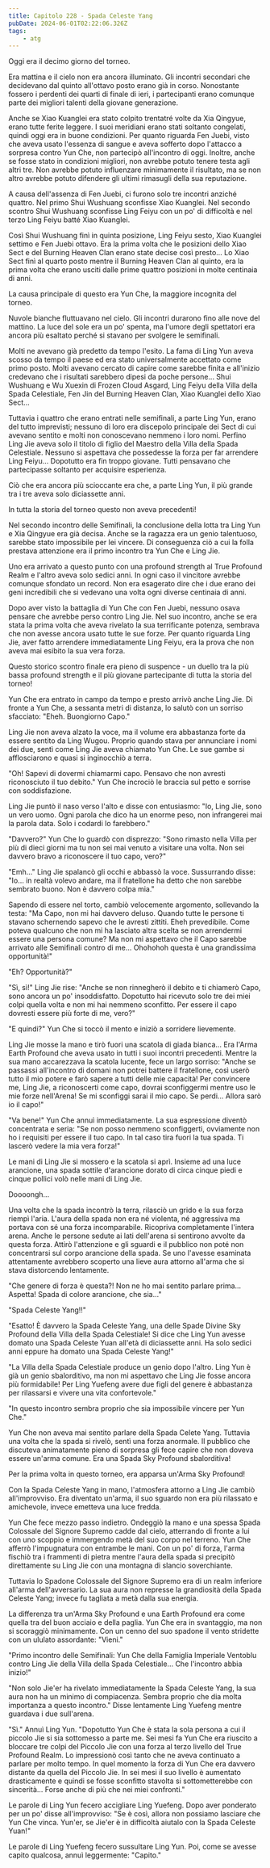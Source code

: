 ```yaml
---
title: Capitolo 228 - Spada Celeste Yang
pubDate: 2024-06-01T02:22:06.326Z
tags:
    - atg
---
```





Oggi era il decimo giorno del torneo.


Era mattina e il cielo non era ancora illuminato. Gli incontri secondari che decidevano dal quinto all'ottavo posto erano già in corso. Nonostante fossero i perdenti dei quarti di finale di ieri, i partecipanti erano comunque parte dei migliori talenti della giovane generazione.


Anche se Xiao Kuanglei era stato colpito trentatré volte da Xia Qingyue, erano tutte ferite leggere. I suoi meridiani erano stati soltanto congelati, quindi oggi era in buone condizioni. Per quanto riguarda Fen Juebi, visto che aveva usato l'essenza di sangue e aveva sofferto dopo l'attacco a sorpresa contro Yun Che, non partecipò all'incontro di oggi. Inoltre, anche se fosse stato in condizioni migliori, non avrebbe potuto tenere testa agli altri tre. Non avrebbe potuto influenzare minimamente il risultato, ma se non altro avrebbe potuto difendere gli ultimi rimasugli della sua reputazione.


A causa dell'assenza di Fen Juebi, ci furono solo tre incontri anziché quattro. Nel primo Shui Wushuang sconfisse Xiao Kuanglei.
Nel secondo scontro Shui Wushuang sconfisse Ling Feiyu con un po' di difficoltà e nel terzo Ling Feiyu batté Xiao Kuanglei.


Così Shui Wushuang finì in quinta posizione, Ling Feiyu sesto, Xiao Kuanglei settimo e Fen Juebi ottavo. Era la prima volta che le posizioni dello Xiao Sect e del Burning Heaven Clan erano state decise così presto... Lo Xiao Sect finì al quarto posto mentre il Burning Heaven Clan al quinto, era la prima volta che erano usciti dalle prime quattro posizioni in molte centinaia di anni.


La causa principale di questo era Yun Che, la maggiore incognita del torneo.


Nuvole bianche fluttuavano nel cielo. Gli incontri durarono fino alle nove del mattino. La luce del sole era un po' spenta, ma l'umore degli spettatori era ancora più esaltato perché si stavano per svolgere le semifinali.


Molti ne avevano già predetto da tempo l'esito. La fama di Ling Yun aveva scosso da tempo il paese ed era stato universalmente accettato come primo posto. Molti avevano cercato di capire come sarebbe finita e all'inizio credevano che i risultati sarebbero dipesi da poche persone... Shui Wushuang e Wu Xuexin di Frozen Cloud Asgard, Ling Feiyu della Villa della Spada Celestiale, Fen Jin del Burning Heaven Clan, Xiao Kuanglei dello Xiao Sect...


Tuttavia i quattro che erano entrati nelle semifinali, a parte Ling Yun, erano del tutto imprevisti; nessuno di loro era discepolo principale dei Sect di cui avevano sentito e molti non conoscevano nemmeno i loro nomi. Perfino Ling Jie aveva solo il titolo di figlio del Maestro della Villa della Spada Celestiale. Nessuno si aspettava che possedesse la forza per far arrendere Ling Feiyu... Dopotutto era fin troppo giovane. Tutti pensavano che partecipasse soltanto per acquisire esperienza.


Ciò che era ancora più scioccante era che, a parte Ling Yun, il più grande tra i tre aveva solo diciassette anni.


In tutta la storia del torneo questo non aveva precedenti!


Nel secondo incontro delle Semifinali, la conclusione della lotta tra Ling Yun e Xia Qingyue era già decisa. Anche se la ragazza era un genio talentuoso, sarebbe stato impossibile per lei vincere. Di conseguenza ciò a cui la folla prestava attenzione era il primo incontro tra Yun Che e Ling Jie.


Uno era arrivato a questo punto con una profound strength al True Profound Realm e l'altro aveva solo sedici anni. In ogni caso il vincitore avrebbe comunque sfondato un record. Non era esagerato dire che i due erano dei geni incredibili che si vedevano una volta ogni diverse centinaia di anni.


Dopo aver visto la battaglia di Yun Che con Fen Juebi, nessuno osava pensare che avrebbe perso contro Ling Jie. Nel suo incontro, anche se era stata la prima volta che aveva rivelato la sua terrificante potenza, sembrava che non avesse ancora usato tutte le sue forze.
Per quanto riguarda Ling Jie, aver fatto arrendere immediatamente Ling Feiyu, era la prova che non aveva mai esibito la sua vera forza.


Questo storico scontro finale era pieno di suspence - un duello tra la più bassa profound strength e il più giovane partecipante di tutta la storia del torneo!


Yun Che era entrato in campo da tempo e presto arrivò anche Ling Jie.
Di fronte a Yun Che, a sessanta metri di distanza, lo salutò con un sorriso sfacciato: "Eheh. Buongiorno Capo."


Ling Jie non aveva alzato la voce, ma il volume era abbastanza forte da essere sentito da Ling Wugou. Proprio quando stava per annunciare i nomi dei due, sentì come Ling Jie aveva chiamato Yun Che. Le sue gambe si afflosciarono e quasi si inginocchiò a terra.


"Oh! Sapevi di dovermi chiamarmi capo. Pensavo che non avresti riconosciuto il tuo debito." Yun Che incrociò le braccia sul petto e sorrise con soddisfazione.


Ling Jie puntò il naso verso l'alto e disse con entusiasmo: "Io, Ling Jie, sono un vero uomo. Ogni parola che dico ha un enorme peso, non infrangerei mai la parola data. Solo i codardi lo farebbero."


"Davvero?" Yun Che lo guardò con disprezzo: "Sono rimasto nella Villa per più di dieci giorni ma tu non sei mai venuto a visitare una volta. Non sei davvero bravo a riconoscere il tuo capo, vero?"


"Emh..." Ling Jie spalancò gli occhi e abbassò la voce. Sussurrando disse: "Io... in realtà volevo andare, ma il fratellone ha detto che non sarebbe sembrato buono. Non è davvero colpa mia."


Sapendo di essere nel torto, cambiò velocemente argomento, sollevando la testa: "Ma Capo, non mi hai davvero deluso. Quando tutte le persone ti stavano schernendo sapevo che le avresti zittiti. Eheh prevedibile.
Come poteva qualcuno che non mi ha lasciato altra scelta se non arrendermi essere una persona comune? Ma non mi aspettavo che il Capo sarebbe arrivato alle Semifinali contro di me... Ohohohoh questa è una grandissima opportunità!"


"Eh? Opportunità?"


"Sì, sì!" Ling Jie rise: "Anche se non rinnegherò il debito e ti chiamerò Capo, sono ancora un po' insoddisfatto. Dopotutto hai ricevuto solo tre dei miei colpi quella volta e non mi hai nemmeno sconfitto. Per essere il capo dovresti essere più forte di me, vero?"


"E quindi?" Yun Che si toccò il mento e iniziò a sorridere lievemente.


Ling Jie mosse la mano e tirò fuori una scatola di giada bianca... Era l'Arma Earth Profound che aveva usato in tutti i suoi incontri precedenti. Mentre la sua mano accarezzava la scatola lucente, fece un largo sorriso: "Anche se passassi all'incontro di domani non potrei battere il fratellone, così userò tutto il mio potere e farò sapere a tutti delle mie capacità! Per convincere me, Ling Jie, a riconoscerti come capo, dovrai sconfiggermi mentre uso le mie forze nell'Arena! Se mi sconfiggi sarai il mio capo. Se perdi... Allora sarò io il capo!"


"Va bene!" Yun Che annuì immediatamente. La sua espressione diventò concentrata e seria: "Se non posso nemmeno sconfiggerti, ovviamente non ho i requisiti per essere il tuo capo. In tal caso tira fuori la tua spada. Ti lascerò vedere la mia vera forza!"


Le mani di Ling Jie si mossero e la scatola si aprì. Insieme ad una luce arancione, una spada sottile d'arancione dorato di circa cinque piedi e cinque pollici volò nelle mani di Ling Jie.


Doooongh...


Una volta che la spada incontrò la terra, rilasciò un grido e la sua forza riempì l'aria.
L'aura della spada non era né violenta, né aggressiva ma portava con sé una forza incomparabile. Ricopriva completamente l'intera arena. Anche le persone sedute ai lati dell'arena si sentirono avvolte da questa forza. Attirò l'attenzione e gli sguardi e il pubblico non poté non concentrarsi sul corpo arancione della spada. Se uno l'avesse esaminata attentamente avrebbero scoperto una lieve aura attorno all'arma che si stava distorcendo lentamente.


"Che genere di forza è questa?! Non ne ho mai sentito parlare prima... Aspetta! Spada di colore arancione, che sia..."


"Spada Celeste Yang!!"


"Esatto! È davvero la Spada Celeste Yang, una delle Spade Divine Sky Profound della Villa della Spada Celestiale! Si dice che Ling Yun avesse domato una Spada Celeste Yuan all'età di diciassette anni. Ha solo sedici anni eppure ha domato una Spada Celeste Yang!"


"La Villa della Spada Celestiale produce un genio dopo l'altro. Ling Yun è già un genio sbalorditivo, ma non mi aspettavo che Ling Jie fosse ancora più formidabile! Per Ling Yuefeng avere due figli del genere è abbastanza per rilassarsi e vivere una vita confortevole."


"In questo incontro sembra proprio che sia impossibile vincere per Yun Che."


Yun Che non aveva mai sentito parlare della Spada Celete Yang. Tuttavia una volta che la spada si rivelò, sentì una forza anormale. Il pubblico che discuteva animatamente pieno di sorpresa gli fece capire che non doveva essere un'arma comune. Era una Spada Sky Profound sbalorditiva!


Per la prima volta in questo torneo, era apparsa un'Arma Sky Profound!


Con la Spada Celeste Yang in mano, l'atmosfera attorno a Ling Jie cambiò all'improvviso. Era diventato un'arma, il suo sguardo non era più rilassato e amichevole, invece emetteva una luce fredda.


Yun Che fece mezzo passo indietro. Ondeggiò la mano e una spessa Spada Colossale del Signore Supremo cadde dal cielo, atterrando di fronte a lui con uno scoppio e immergendo metà del suo corpo nel terreno. Yun Che afferrò l'impugnatura con entrambe le mani. Con un po' di forza, l'arma fischiò tra i frammenti di pietra mentre l'aura della spada si precipitò direttamente su Ling Jie con una montagna di slancio soverchiante.


Tuttavia lo Spadone Colossale del Signore Supremo era di un realm inferiore all'arma dell'avversario. La sua aura non represse la grandiosità della Spada Celeste Yang; invece fu tagliata a metà dalla sua energia.


La differenza tra un'Arma Sky Profound e una Earth Profound era come quella tra del buon acciaio e della paglia. Yun Che era in svantaggio, ma non si scoraggiò minimamente. Con un cenno del suo spadone il vento stridette con un ululato assordante: "Vieni."


"Primo incontro delle Semifinali: Yun Che della Famiglia Imperiale Ventoblu contro Ling Jie della Villa della Spada Celestiale... Che l'incontro abbia inizio!"


"Non solo Jie'er ha rivelato immediatamente la Spada Celeste Yang, la sua aura non ha un minimo di compiacenza. Sembra proprio che dia molta importanza a questo incontro." Disse lentamente Ling Yuefeng mentre guardava i due sull'arena.


"Sì." Annuì Ling Yun. "Dopotutto Yun Che è stata la sola persona a cui il piccolo Jie si sia sottomesso a parte me. Sei mesi fa Yun Che era riuscito a bloccare tre colpi del Piccolo Jie con una forza al terzo livello del True Profound Realm. Lo impressionò così tanto che ne aveva continuato a parlare per molto tempo. In quel momento la forza di Yun Che era davvero distante da quella del Piccolo Jie. In sei mesi il suo livello è aumentato drasticamente e quindi se fosse sconfitto stavolta si sottometterebbe con sincerità... Forse anche di più che nei miei confronti."


Le parole di Ling Yun fecero accigliare Ling Yuefeng. Dopo aver ponderato per un po' disse all'improvviso: "Se è così, allora non possiamo lasciare che Yun Che vinca. Yun'er, se Jie'er è in difficoltà aiutalo con la Spada Celeste Yuan!"


Le parole di Ling Yuefeng fecero sussultare Ling Yun. Poi, come se avesse capito qualcosa, annuì leggermente: "Capito."





